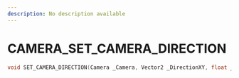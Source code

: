 ```yaml
---
description: No description available 
---
```


# CAMERA\_SET_CAMERA_DIRECTION

```cpp
void SET_CAMERA_DIRECTION(Camera _Camera, Vector2 _DirectionXY, float _DirectionZ, bool _Unk1);
```